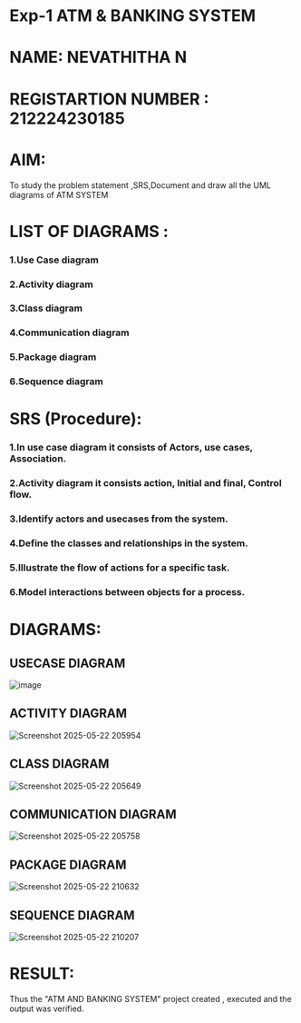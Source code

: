 # Exp-1 ATM & BANKING SYSTEM
# NAME: NEVATHITHA N
# REGISTARTION  NUMBER : 212224230185

# AIM:
To study the problem statement ,SRS,Document and draw all the UML diagrams of ATM SYSTEM

# LIST OF DIAGRAMS :

### 1.Use Case diagram
###  2.Activity diagram
### 3.Class diagram
### 4.Communication diagram
### 5.Package diagram
### 6.Sequence diagram


# SRS (Procedure):

### 1.In use case diagram it consists of Actors, use cases, Association.
### 2.Activity diagram it consists action, Initial and final, Control flow.
### 3.Identify actors and usecases from the system.
### 4.Define the classes and relationships in the system.
### 5.Illustrate the flow of actions for a specific task.
###  6.Model interactions between objects for a process.


# DIAGRAMS:

## USECASE DIAGRAM

![image](https://github.com/user-attachments/assets/1d8080e3-7692-4494-8064-7d2067705c1a)

## ACTIVITY DIAGRAM 

![Screenshot 2025-05-22 205954](https://github.com/user-attachments/assets/74348f67-dd78-4b96-b0a3-bb90596ef3ca)

## CLASS DIAGRAM

![Screenshot 2025-05-22 205649](https://github.com/user-attachments/assets/6dfc5644-751b-4559-9b69-3597d63f3aa2)

## COMMUNICATION DIAGRAM

![Screenshot 2025-05-22 205758](https://github.com/user-attachments/assets/44ddf455-6c67-4718-9bf4-9fcd49d3cb55)

## PACKAGE DIAGRAM

![Screenshot 2025-05-22 210632](https://github.com/user-attachments/assets/2dbe8f83-3ae5-4d9c-a8a0-d7b5ef565a28)

## SEQUENCE DIAGRAM

![Screenshot 2025-05-22 210207](https://github.com/user-attachments/assets/0c1c379a-c282-4602-bfce-41d4e39641da)


# RESULT:
Thus the "ATM AND BANKING SYSTEM" project created , executed and the output was verified.
